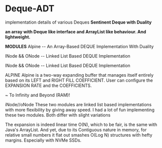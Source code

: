 # Deque-ADT
implementation details of various Deques
<b>Sentinent Deque with Duality</b>

<b>an array with Deque like interface and ArrayList like behaviour. And lightweight.</b>


<b>MODULES</b>
Alpine -- An Array-Based DEQUE Implementation With Duality

INode && ONode -- Linked List Based DEQUE Implementation


INode && ONode -- Linked List Based DEQUE Implementation


ALPINE
Alpine is a two-way expanding buffer that manages itself entirely based on its LEFT and RIGHT FILL COEFFICIENT. User can configure the EXPANSION RATE and the COEFFICIENTS.

~ To Infinity and Beyond (RAM)!

iNode//oNode
These two modules are linked list based implementations with more flexibility by giving away speed. I had a lot of fun implementing these two modules. Both differ with slight variations


The expansion is indeed linear time O(N), which to be fair, is the same with Java's ArrayList. And yet, due to its Contiguous nature in memory, for relative small numbers it flat out smashes O(Log N) structures with hefty margins. Especially with NVMe SSDs.
